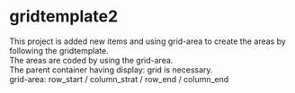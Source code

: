 # gridtemplate2
This project is added new items and using grid-area to create the areas by following the gridtemplate.<br>
The areas are coded by using the grid-area.<br>
The parent container having display: grid is necessary.<br>
grid-area: row_start / column_strat / row_end / column_end<br>

